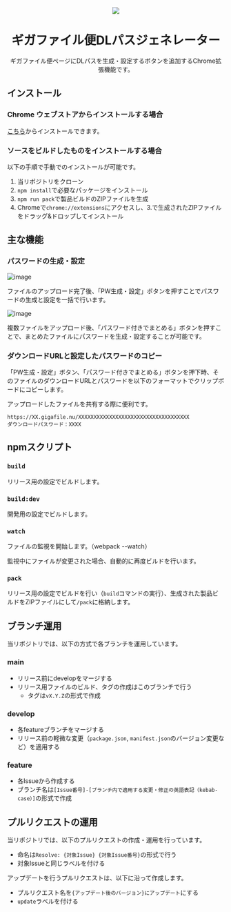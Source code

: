 <div align="center">
  <img src="https://github.com/woorld/gigafile-pwgen/assets/17719812/970cb615-94a1-4f36-9aa3-106539dc19c3">
  <h1>ギガファイル便DLパスジェネレーター</h1>
  <p>ギガファイル便ページにDLパスを生成・設定するボタンを追加するChrome拡張機能です。</p>
</div>

## インストール

### Chrome ウェブストアからインストールする場合

[こちら](https://chromewebstore.google.com/detail/%E3%82%AE%E3%82%AC%E3%83%95%E3%82%A1%E3%82%A4%E3%83%AB%E4%BE%BFdl%E3%83%91%E3%82%B9%E3%82%B8%E3%82%A7%E3%83%8D%E3%83%AC%E3%83%BC%E3%82%BF%E3%83%BC/kkoljllilbdfgfceichpnkhnjngahjcm)からインストールできます。

### ソースをビルドしたものをインストールする場合

以下の手順で手動でのインストールが可能です。

1. 当リポジトリをクローン
2. `npm install`で必要なパッケージをインストール
3. `npm run pack`で製品ビルドのZIPファイルを生成
4. Chromeで`chrome://extensions`にアクセスし、3.で生成されたZIPファイルをドラッグ&ドロップしてインストール

## 主な機能

### パスワードの生成・設定

![image](https://github.com/woorld/gigafile-pwgen/assets/17719812/8797af80-3529-49fc-a5a3-a0ba1760d67c)

ファイルのアップロード完了後、「PW生成・設定」ボタンを押すことでパスワードの生成と設定を一括で行います。

![image](https://github.com/woorld/gigafile-pwgen/assets/17719812/c18e3c5b-7ccc-4714-9b4f-377d1b6bd4ea)

複数ファイルをアップロード後、「パスワード付きでまとめる」ボタンを押すことで、まとめたファイルにパスワードを生成・設定することが可能です。

### ダウンロードURLと設定したパスワードのコピー

「PW生成・設定」ボタン、「パスワード付きでまとめる」ボタンを押下時、そのファイルのダウンロードURLとパスワードを以下のフォーマットでクリップボードにコピーします。

アップロードしたファイルを共有する際に便利です。

```
https://XX.gigafile.nu/XXXXXXXXXXXXXXXXXXXXXXXXXXXXXXXXXXXX
ダウンロードパスワード：XXXX
```

## npmスクリプト

### `build`

リリース用の設定でビルドします。

### `build:dev`

開発用の設定でビルドします。

### `watch`

ファイルの監視を開始します。（webpack --watch）

監視中にファイルが変更された場合、自動的に再度ビルドを行います。

### `pack`

リリース用の設定でビルドを行い（`build`コマンドの実行）、生成された製品ビルドをZIPファイルにして`/pack`に格納します。

## ブランチ運用

当リポジトリでは、以下の方式で各ブランチを運用しています。

### main

- リリース前にdevelopをマージする
- リリース用ファイルのビルド、タグの作成はこのブランチで行う
  - タグは`vX.Y.Z`の形式で作成

### develop

- 各featureブランチをマージする
- リリース前の軽微な変更（`package.json`, `manifest.json`のバージョン変更など）を適用する

### feature

- 各Issueから作成する
- ブランチ名は`[Issue番号]-[ブランチ内で適用する変更・修正の英語表記（kebab-case）]`の形式で作成

## プルリクエストの運用

当リポジトリでは、以下のプルリクエストの作成・運用を行っています。

- 命名は`Resolve: {対象Issue} {対象Issue番号}`の形式で行う
- 対象Issueと同じラベルを付ける

アップデートを行うプルリクエストは、以下に沿って作成します。

- プルリクエスト名を`{アップデート後のバージョン}にアップデート`にする
- `update`ラベルを付ける
